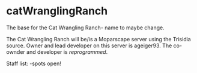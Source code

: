 # catWranglingRanch
The base for the Cat Wrangling Ranch- name to maybe change.

The Cat Wrangling Ranch will be/is a Moparscape server using the Trisidia source.
Owner and lead developer on this server is ageiger93.
The co-ownder and developer is _reprogrammed_.

Staff list:
-spots open!
